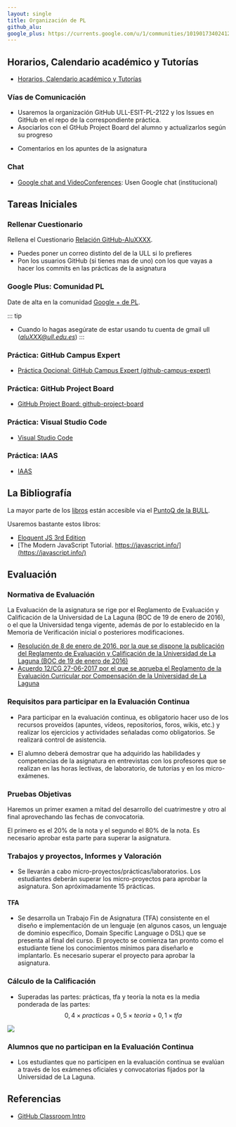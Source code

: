 ```yaml
---
layout: single
title: Organización de PL
github_alu: 
google_plus: https://currents.google.com/u/1/communities/101901734024125937720
---
```


## Horarios, Calendario académico y Tutorías

* [Horarios, Calendario académico y Tutorías](/timetables)

### Vías de Comunicación

* Usaremos la organización GitHub ULL-ESIT-PL-2122 y los Issues en GitHub en el repo de la correspondiente práctica. 
* Asociarlos con el GtHub Project Board del alumno y actualizarlos según su progreso
<!--* [Google group de PL ](https://groups.google.com/u/1/a/ull.edu.es/g/asignatura_139263121)-->
<!--* [GitHub Discussions in the repo ULL-ESIT-GRADOII-PL/ull-esit-gradoii-pl.github.io](https://github.com/ULL-ESIT-GRADOII-PL/ull-esit-gradoii-pl.github.io/discussions)-->
* Comentarios en los apuntes de la asignatura

### Chat 
* [Google chat and VideoConferences](https://mail.google.com/chat/u/1/#chat/welcome): Usen Google chat (institucional) 


## Tareas Iniciales

### Rellenar Cuestionario 

Rellena el Cuestionario <a href="https://campusingenieriaytecnologia2122.ull.es/mod/assign/view.php?id=21205">Relación GitHub-AluXXXX</a>.  

* Puedes poner un correo distinto del de la ULL si lo prefieres
* Pon los usuarios GitHub (si tienes mas de uno) con los que vayas a hacer los commits en las prácticas de la asignatura

### Google Plus: Comunidad PL

Date de alta en la comunidad [Google + de PL](). 

::: tip
* Cuando lo hagas asegúrate de estar usando tu cuenta de gmail ull (*aluXXX@ull.edu.es*)
:::

### Práctica: GitHub Campus Expert

* [Práctica Opcional: GitHub Campus Expert (github-campus-expert)](/practicas/2022-02-14-github-campus-expert)

### Práctica: GitHub Project Board

* [GitHub Project Board: github-project-board](/practicas/2022-02-14-github-project-board)

### Práctica: Visual Studio Code

* [Visual Studio Code](/practicas/2022-02-14-visual-studio-code)

### Práctica: IAAS

* [IAAS](/practicas/2022-02-14-iaas)

## La Bibliografía

La mayor parte de los [libros](/references) están accesible via el [PuntoQ de la BULL](/recursos/#bull).

Usaremos bastante estos libros:

* [Eloquent JS 3rd Edition](https://eloquentjavascript.net/)
* [The Modern JavaScript Tutorial. https://javascript.info/](https://javascript.info/)


## Evaluación 

### Normativa de Evaluación

La Evaluación de la asignatura se rige por el Reglamento de Evaluación y Calificación de la Universidad de La Laguna (BOC de 19 de enero de 2016), o el que la Universidad tenga vigente, además de por lo establecido en la Memoria de Verificación inicial o posteriores modificaciones.

* [Resolución de 8 de enero de 2016, por la que se dispone la publicación del
Reglamento de Evaluación y Calificación de la Universidad de La Laguna (BOC de 19
de enero de 2016)](https://riull.ull.es/xmlui/bitstream/handle/915/4096/reglamento_evaluacion_calificacion.pdf)
* [Acuerdo 12/CG 27-06-2017 por el que se aprueba el Reglamento de la
Evaluación Curricular por Compensación de la Universidad de La Laguna](https://riull.ull.es/xmlui/bitstream/handle/915/8580/acuerdo12.pdf?sequence=1&isAllowed=y)

### Requisitos para participar en la Evaluación Continua

* Para participar en la evaluación continua, es obligatorio hacer uso de los recursos proveídos (apuntes, vídeos, repositorios, foros, wikis, etc.) y realizar los ejercicios y actividades señaladas como obligatorios. Se realizará control de asistencia.

* El alumno deberá demostrar que ha adquirido las habilidades y competencias de la asignatura en entrevistas con los profesores que se realizan en las horas lectivas, de laboratorio, de tutorías y en los micro-exámenes. 

### Pruebas Objetivas 

Haremos un primer examen a mitad del desarrollo del cuatrimestre y otro al final aprovechando las fechas de convocatoria.

El primero es el 20% de la nota  y el segundo el 80% de la nota. Es necesario aprobar esta parte para superar la asignatura. 

### Trabajos y proyectos, Informes y Valoración

* Se llevarán a cabo micro-proyectos/prácticas/laboratorios. Los estudiantes deberán superar los micro-proyectos para aprobar la asignatura. Son apróximadamente 15 prácticas.

#### TFA

* Se desarrolla un Trabajo Fin de Asignatura (TFA) consistente en el diseño e implementación de un lenguaje (en algunos casos, un lenguaje de dominio específico, Domain Specific Language o DSL) que se presenta al final del curso. El proyecto se comienza tan pronto como el estudiante tiene los conocimientos mínimos para diseñarlo e implantarlo. Es necesario superar el proyecto para aprobar la asignatura.

### Cálculo de la Calificación

* Superadas las partes: prácticas, tfa y teoría  la nota es la media ponderada de las partes:
  $$0,4 \times practicas + 0,5 \times teoria + 0,1 \times tfa$$

![](/images/evaluacion.png)

### Alumnos que no participan en la Evaluación Continua

* Los estudiantes que no participen en la evaluación continua se evalúan a través de los exámenes oficiales y convocatorias fijados por la Universidad de La Laguna.

## Referencias

* [GitHub Classroom Intro](github-classroom)
